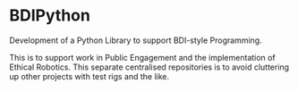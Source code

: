 # BDIPython
Development of a Python Library to support BDI-style Programming.

This is to support work in Public Engagement and the implementation of Ethical Robotics.  This separate centralised repositories is to avoid cluttering up other projects with test rigs and the like.
